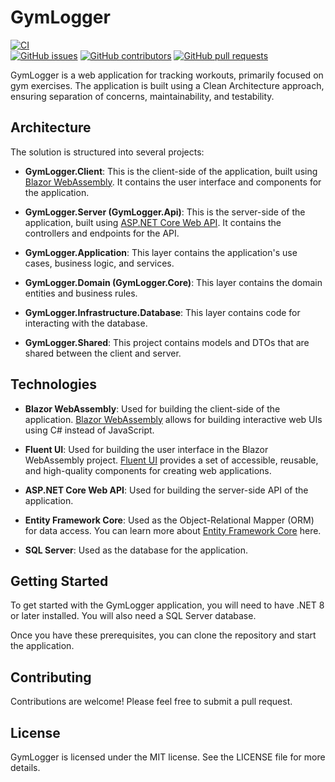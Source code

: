 # GymLogger

  [![CI](https://github.com/antonKrizmanic/gymlogger/actions/workflows/buildAction.yaml/badge.svg)](https://github.com/antonKrizmanic/gymlogger/actions/workflows/buildAction.yaml)  
  [![GitHub issues](https://img.shields.io/github/issues/antonKrizmanic/gymlogger?color=0088ff)](https://github.com/antonKrizmanic/gymlogger/issues)
  [![GitHub contributors](https://img.shields.io/github/contributors/antonKrizmanic/gymlogge)](https://github.com/antonKrizmanic/gymlogge/graphs/contributors)
  [![GitHub pull requests](https://img.shields.io/github/issues-pr/antonKrizmanic/gymlogge?color=0088ff)](https://github.com/antonKrizmanic/gymlogge/pulls)

GymLogger is a web application for tracking workouts, primarily focused on gym exercises. The application is built using a Clean Architecture approach, ensuring separation of concerns, maintainability, and testability.

## Architecture

The solution is structured into several projects:

- **GymLogger.Client**: This is the client-side of the application, built using [Blazor WebAssembly](https://docs.microsoft.com/en-us/aspnet/core/blazor/?view=aspnetcore-5.0). It contains the user interface and components for the application.

- **GymLogger.Server (GymLogger.Api)**: This is the server-side of the application, built using [ASP.NET Core Web API](https://docs.microsoft.com/en-us/aspnet/core/web-api/?view=aspnetcore-5.0). It contains the controllers and endpoints for the API.

- **GymLogger.Application**: This layer contains the application's use cases, business logic, and services.

- **GymLogger.Domain (GymLogger.Core)**: This layer contains the domain entities and business rules.

- **GymLogger.Infrastructure.Database**: This layer contains code for interacting with the database.

- **GymLogger.Shared**: This project contains models and DTOs that are shared between the client and server.

## Technologies

- **Blazor WebAssembly**: Used for building the client-side of the application. [Blazor WebAssembly](https://docs.microsoft.com/en-us/aspnet/core/blazor/?view=aspnetcore-5.0) allows for building interactive web UIs using C# instead of JavaScript.

- **Fluent UI**: Used for building the user interface in the Blazor WebAssembly project. [Fluent UI](https://www.fluentui-blazor.net/) provides a set of accessible, reusable, and high-quality components for creating web applications.

- **ASP.NET Core Web API**: Used for building the server-side API of the application.

- **Entity Framework Core**: Used as the Object-Relational Mapper (ORM) for data access. You can learn more about [Entity Framework Core](https://docs.microsoft.com/en-us/ef/core/) here.

- **SQL Server**: Used as the database for the application.

## Getting Started

To get started with the GymLogger application, you will need to have .NET 8 or later installed. You will also need a SQL Server database.

Once you have these prerequisites, you can clone the repository and start the application.

## Contributing

Contributions are welcome! Please feel free to submit a pull request.

## License

GymLogger is licensed under the MIT license. See the LICENSE file for more details.
